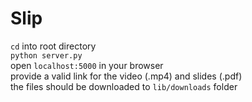 # Slip

`cd` into root directory  
`python server.py`  
open `localhost:5000` in your browser  
provide a valid link for the video (.mp4) and slides (.pdf)  
the files should be downloaded to `lib/downloads` folder
